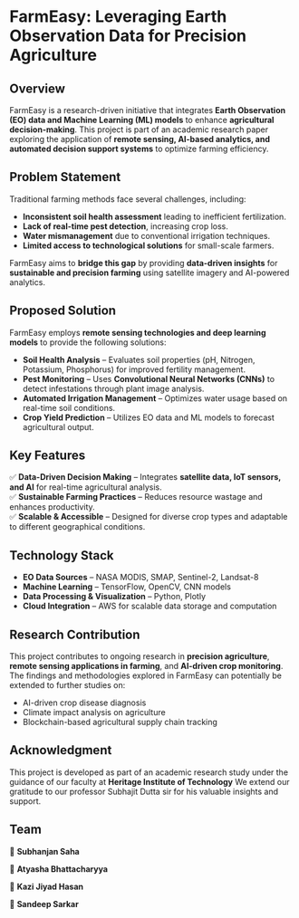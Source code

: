 # **FarmEasy: Leveraging Earth Observation Data for Precision Agriculture**  

## **Overview**  
FarmEasy is a research-driven initiative that integrates **Earth Observation (EO) data and Machine Learning (ML) models** to enhance **agricultural decision-making**. This project is part of an academic research paper exploring the application of **remote sensing, AI-based analytics, and automated decision support systems** to optimize farming efficiency.  

## **Problem Statement**  
Traditional farming methods face several challenges, including:  
- **Inconsistent soil health assessment** leading to inefficient fertilization.  
- **Lack of real-time pest detection**, increasing crop loss.  
- **Water mismanagement** due to conventional irrigation techniques.  
- **Limited access to technological solutions** for small-scale farmers.  

FarmEasy aims to **bridge this gap** by providing **data-driven insights** for **sustainable and precision farming** using satellite imagery and AI-powered analytics.  

## **Proposed Solution**  
FarmEasy employs **remote sensing technologies and deep learning models** to provide the following solutions:  
- **Soil Health Analysis** – Evaluates soil properties (pH, Nitrogen, Potassium, Phosphorus) for improved fertility management.  
- **Pest Monitoring** – Uses **Convolutional Neural Networks (CNNs)** to detect infestations through plant image analysis.  
- **Automated Irrigation Management** – Optimizes water usage based on real-time soil conditions.  
- **Crop Yield Prediction** – Utilizes EO data and ML models to forecast agricultural output.  

## **Key Features**  
✅ **Data-Driven Decision Making** – Integrates **satellite data, IoT sensors, and AI** for real-time agricultural analysis.  
✅ **Sustainable Farming Practices** – Reduces resource wastage and enhances productivity.  
✅ **Scalable & Accessible** – Designed for diverse crop types and adaptable to different geographical conditions.  

## **Technology Stack**  
- **EO Data Sources** – NASA MODIS, SMAP, Sentinel-2, Landsat-8  
- **Machine Learning** – TensorFlow, OpenCV, CNN models  
- **Data Processing & Visualization** – Python, Plotly  
- **Cloud Integration** – AWS for scalable data storage and computation  

## **Research Contribution**  
This project contributes to ongoing research in **precision agriculture**, **remote sensing applications in farming**, and **AI-driven crop monitoring**. The findings and methodologies explored in FarmEasy can potentially be extended to further studies on:  
- AI-driven crop disease diagnosis  
- Climate impact analysis on agriculture  
- Blockchain-based agricultural supply chain tracking  

## **Acknowledgment**  
This project is developed as part of an academic research study under the guidance of our faculty at **Heritage Institute of Technology** We extend our gratitude to our professor Subhajit Dutta sir for his valuable insights and support.  

## **Team**  

🔹 **Subhanjan Saha**  

🔹 **Atyasha Bhattacharyya** 

🔹 **Kazi Jiyad Hasan**  

🔹 **Sandeep Sarkar**  
